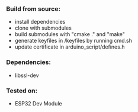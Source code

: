 ### Build from source:
- install dependencies
- clone with submodules
- build submodules with "cmake ." and "make"
- generate keyfiles in /keyfiles by running cmd.sh
- update certificate in arduino_script/defines.h


### Dependencies:
- libssl-dev


### Tested on:
- ESP32 Dev Module
